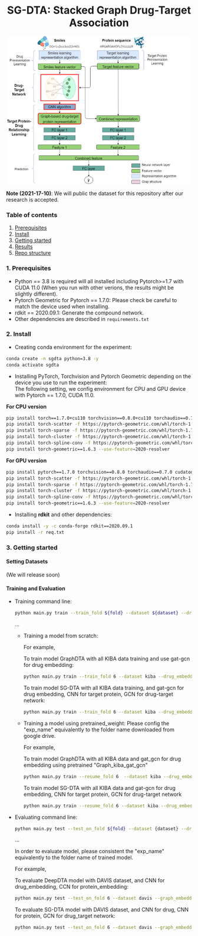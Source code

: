<div align="center">
  
# SG-DTA: Stacked Graph Drug-Target Association
<img src="reference/architecture_model.png" alt="Model Overview" width="600" height="400"/>
</div>

**Note (2021-17-10)**: We will public the dataset for this repository after our research is accepted.

### Table of contents
1. [Prerequisites](#1-prerequisites)
2. [Install](#2-install)
3. [Getting started](#3-getting-started)
4. [Results](#4-results)
5. [Repo structure](#5-repo-structure)
<!-- 6. [Citation](#6-Citation) -->

### 1. Prerequisites
- Python == 3.8 is required will all installed including Pytorch>=1.7 with CUDA 11.0 (When you run with other verions, the results might be slightly different).
- Pytorch Geometric for Pytorch == 1.7.0: Please check be careful to match the device used when installing.
- rdkit == 2020.09.1: Generate the compound network.
- Other dependencies are described in `requirements.txt`

### 2. Install
- Creating conda environment for the experiment:
```bash
conda create -n sgdta python=3.8 -y
conda activate sgdta
```
- Installing PyTorch, Torchvision and Pytorch Geometric depending on the device you use to run the experiment:  
The following setting, we config environment for CPU and GPU device with Pytorch == 1.7.0, CUDA 11.0.

**For CPU version**
```bash
pip install torch==1.7.0+cu110 torchvision==0.8.0+cu110 torchaudio==0.7.0 -f 
pip install torch-scatter -f https://pytorch-geometric.com/whl/torch-1.7.0+cpu.html
pip install torch-sparse -f https://pytorch-geometric.com/whl/torch-1.7.0+cpu.html
pip install torch-cluster -f https://pytorch-geometric.com/whl/torch-1.7.0+cpu.html
pip install torch-spline-conv -f https://pytorch-geometric.com/whl/torch-1.7.0+cpu.html
pip install torch-geometric==1.6.3 --use-feature=2020-resolver
```

**For GPU version**
```bash
pip install pytorch==1.7.0 torchvision==0.8.0 torchaudio==0.7.0 cudatoolkit=11.0 -c pytorch
pip install torch-scatter -f https://pytorch-geometric.com/whl/torch-1.7.0+cu110.html
pip install torch-sparse -f https://pytorch-geometric.com/whl/torch-1.7.0+cu110.html
pip install torch-cluster -f https://pytorch-geometric.com/whl/torch-1.7.0+cu110.html
pip install torch-spline-conv -f https://pytorch-geometric.com/whl/torch-1.7.0+cu110.html
pip install torch-geometric==1.6.3 --use-feature=2020-resolver
```

- Installing **rdkit** and other dependencies:
```bash
conda install -y -c conda-forge rdkit==2020.09.1
pip install -r req.txt
```

### 3. Getting started
#### Setting Datasets
(We will release soon)

#### Training and Evaluation
- Training command line:
  ```bash
  python main.py train --train_fold ${fold} --dataset ${dataset} --drug_embedding ${drug_model} --protein_embedding ${protein_model} --network_embedding ${node_embedding_model} --model ${model} --data_type ${data_type} --exp_name ${experiment_name}
  ```
  ...

  - Training a model from scratch:
    
    For example, 
    
    To train model GraphDTA with all KIBA data training and use gat-gcn for drug embedding:
    ```bash
    python main.py train --train_fold 6 --dataset kiba --drug_embedding gat_gcn --protein_embedding embedding --model graphdta --model_data dataDTA --exp_name "Graph_kiba_gat_gcn"
    ```
    To train model SG-DTA with all KIBA data training, and gat-gcn for drug embedding, CNN for target protein, GCN for drug-target network:
    ```bash
    python main.py train --train_fold 6 --dataset kiba --drug_embedding gat_gcn --protein_embedding embedding --model graphdta --network_embedding gcn --model_data dataDTA --exp_name "SGDTA_kiba_gat_gcn_GCN"
    ```

  - Training a model using pretrained_weight: Please config the "exp_name" equivalently to the folder name downloaded from google drive.
    
    For example,
    
    To train model GraphDTA with all KIBA data and gat_gcn for drug embedding using pretrained "Graph_kiba_gat_gcn"
    ```bash
    python main.py train --resume_fold 6  --dataset kiba --drug_embedding gat_gcn --protein_embedding embedding --model graphdta --data_type dataDTA --exp_name "Graph_kiba_gat_gcn"
    ```
    To train model SG-DTA with all KIBA data and gat-gcn for drug embedding, CNN for target protein, GCN for drug-target network
    ```bash
    python main.py train --resume_fold 6 --dataset kiba --drug_embedding gat_gcn --protein_embedding embedding --model graphdta --network_embedding gcn --model_data dataDTA --exp_name "SGDTA_kiba_gat_gcn_GCN"
    ```

- Evaluating command line:
  ```bash
  python main.py test --test_on_fold ${fold} --dataset {dataset} --drug_embedding ${drug_model} --protein_embedding ${protein_model} --network_embedding ${node_embedding_model} --model ${model} --data_type dataDTA --exp_name ${experiment_name}
  ```
  ...
  
  In order to evaluate model, please consistent the "exp_name" equivalently to the folder name of trained model.
  
  For example,
  
  To evaluate DeepDTA model with DAVIS dataset, and CNN for drug_embedding,  CCN for protein_embedding:
  ```bash
  python main.py test --test_on_fold 6 --dataset davis --graph_embedding embedding --protein_embedding embeddingdeep --network_embedding gcn --model deepdta --data_type dataDTA --exp_name "Deep_davis_fulldata"
  ```
  
  To evaluate SG-DTA model with DAVIS dataset, and CNN for drug, CNN for protein, GCN for drug_target network:
  ```bash
  python main.py test --test_on_fold 6 --dataset davis --graph_embedding embedding --protein_embedding embeddingdeep --network_embedding gcn --model sgdta --data_type dataDTA --exp_name "Deep_davis_gcn_fulldata"
  ```

